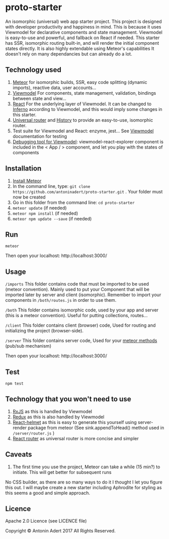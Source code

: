 # proto-starter
An isomorphic (universal) web app starter project. This project is designed with developer productivity and happiness in mind.
This is because it uses Viewmodel for declarative components and state management. Viewmodel is easy-to-use and powerful, and fallback on React if needed.
This starter has SSR, isomorphic routing built-in, and will render the initial component states directly.
It is also highly extendable using Meteor's capabilities
It doesn't rely on many dependancies but can already do a lot.



Technology used
-------------
1. [Meteor](https://www.meteor.com/) for isomorphic builds, SSR, easy code splitting (dynamic imports), reactive data, user accounts...
2. [Viewmodel](https://viewmodel.org/) For components, state management, validation, bindings between state and view... 
3. [React](https://facebook.github.io/react/) For the underlying layer of Viewmodel. It can be changed to [Inferno](https://github.com/infernojs/inferno) according to Viewmodel, and this would imply some changes in this starter.
4. [Universal router](https://github.com/kriasoft/universal-router) and [History](https://github.com/browserstate/history.js/) to provide an easy-to-use, isomorphic router.
5. Test suite for Viewmodel and React: enzyme, jest... See [Viewmodel](https://viewmodel.org/) documentation for testing
6. [Debugging tool for Viewmodel](https://medium.com/@manueldeleon_94284/viewmodel-explorer-a-debugging-tool-3833403c3821): viewmodel-react-explorer component is included in the < App / > component, and let you play with the states of components

Installation
-------------
1. [Install Meteor](https://www.meteor.com/install)
2. In the command line, type: `git clone https://github.com/antoninadert/proto-starter.git` . Your folder must now be created
3. Go in this folder from the command line: `cd proto-starter`
4. `meteor update` (if needed)
5. `meteor npm install` (if needed)
6. `meteor npm update --save` (if needed)

Run
-------------
`meteor`

Then open your localhost: http://localhost:3000/


Usage
-------------

`/imports` 
This folder contains code that must be imported to be used (meteor convention). Mainly used to put your Component that will be imported later by server and client (isomorphic). 
Remember to import your components in `/both/routes.js` in order to use them. 

`/both` 
This folder contains isomorphic code, used by your app and server (this is a meteor convention).
Useful for putting collections, routes...

`/client` 
This folder contains client (browser) code, Used for routing and initializing the project (browser-side).

`/server` 
This folder contains server code, Used for your [meteor methods](https://guide.meteor.com/methods.html) (pub/sub mechanism)

Then open your localhost: http://localhost:3000/

Test
-------------
`npm test`

Technology that you won't need to use
-------------
1. [RxJS](https://github.com/Reactive-Extensions/RxJS) as this is handled by Viewmodel
2. [Redux](http://redux.js.org/) as this is also handled by Viewmodel
3. [React-helmet](https://github.com/nfl/react-helmet) as this is easy to generate this yourself using server-render package from meteor (See sink.appendToHead() method used in `/server/router.js` ) 
4. [React router](https://github.com/ReactTraining/react-router) as universal router is more concise and simpler


Caveats
-------------
1. The first time you use the project, Meteor can take a while (15 min?) to initiate. This will get better for subsequent runs

No CSS builder, as there are so many ways to do it I thought I let you figure this out.
I will maybe create a new starter including Aphrodite for styling as this seems a good and simple approach.

Licence
-------------
Apache 2.0 Licence (see LICENCE file)

Copyright © Antonin Adert 2017 All Rights Reserved.

